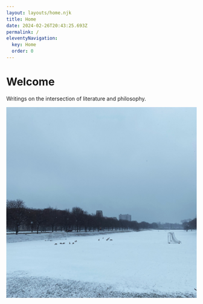 ```yaml
---
layout: layouts/home.njk
title: Home
date: 2024-02-26T20:43:25.693Z
permalink: /
eleventyNavigation:
  key: Home
  order: 0
---
```

# Welcome

Writings on the intersection of literature and philosophy.

[](https://app.netlify.com/start/deploy?repository=https://github.com/danurbanowicz/eleventy-netlify-boilerplate&stack=cms)

![Canadian Geese on Midway Plaisance in Winter, facing southeast, Chicago, IL](/static/img/08099794-1362-4fca-8f14-308dda80efd9.jpg "Canadian Geese on Midway Plaisance in Winter, facing southeast, Chicago, IL")

